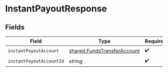 # InstantPayoutResponse


## Fields

| Field                                                                      | Type                                                                       | Required                                                                   | Description                                                                |
| -------------------------------------------------------------------------- | -------------------------------------------------------------------------- | -------------------------------------------------------------------------- | -------------------------------------------------------------------------- |
| `instantPayoutAccount`                                                     | [shared.FundsTransferAccount](../../models/shared/fundstransferaccount.md) | :heavy_check_mark:                                                         | N/A                                                                        |
| `instantPayoutAccountId`                                                   | *string*                                                                   | :heavy_check_mark:                                                         | N/A                                                                        |